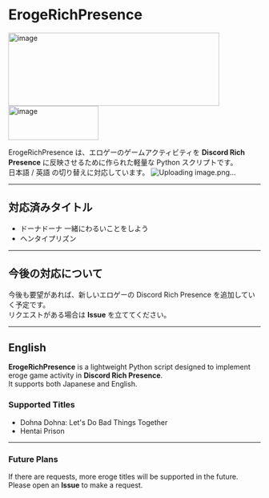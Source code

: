 # ErogeRichPresence
<img width="421" height="146" alt="image" src="https://github.com/user-attachments/assets/d37ae6fb-c926-449c-ab90-54e7cd51977c" /> <img width="180" height="68" alt="image" src="https://github.com/user-attachments/assets/291a8186-66c1-4dc5-8d75-a8a35e220e71" />


ErogeRichPresence は、エロゲーのゲームアクティビティを **Discord Rich Presence** に反映させるために作られた軽量な Python スクリプトです。  
日本語 / 英語 の切り替えに対応しています。
![Uploading image.png…]()

---

## 対応済みタイトル
- ドーナドーナ 一緒にわるいことをしよう  
- ヘンタイプリズン  

---

## 今後の対応について
今後も要望があれば、新しいエロゲーの Discord Rich Presence を追加していく予定です。  
リクエストがある場合は **Issue** を立ててください。

---

## English

**ErogeRichPresence** is a lightweight Python script designed to implement eroge game activity in **Discord Rich Presence**.  
It supports both Japanese and English.

### Supported Titles
- Dohna Dohna: Let's Do Bad Things Together  
- Hentai Prison  

---

### Future Plans
If there are requests, more eroge titles will be supported in the future.  
Please open an **Issue** to make a request.
